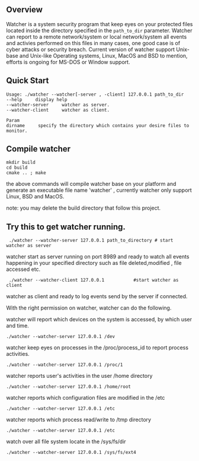 Overview
---------------
 Watcher is a system security program that keep eyes on your protected files located inside the directory specified in the `path_to_dir` parameter. Watcher can report to a remote network/system or local network/system all events and activies performed on this files in many cases, one good case is of cyber attacks or security breach. Current version of watcher support Unix-base and Unix-like Operating systems, Linux, MacOS and BSD to mention, efforts is ongoing for MS-DOS or Window support.
 
 
Quick Start
---------------
```shell
Usage: ./watcher --watcher[-server , -client] 127.0.0.1 path_to_dir
--help     display help
--watcher-server     watcher as server.
--watcher-client     watcher as client.

Param
dirname		specify the directory which contains your desire files to monitor.
```
Compile watcher
---------------

```shell
mkdir build
cd build
cmake .. ; make 
```
the above commands will compile watcher base on your platform and generate an executable file name 'watcher' , currently watcher only support Linux, BSD and MacOS.

note: you may delete the build directory that follow this project.

Try this to get watcher running.
---------------------------------
```shell
 ./watcher --watcher-server 127.0.0.1 path_to_directory # start watcher as server
```
watcher start as server running on port 8989 and ready to watch all events
happening in your specified directory such as file deleted,modified , file accessed etc.

```shell
 ./watcher --watcher-client 127.0.0.1			#start watcher as client
```
watcher as client and ready to log events send by the server if connected.


With the right permission on watcher, watcher can do the following.
 
  watcher will report which devices on the system is accessed, by which user and time.
 ```shell
 ./watcher --watcher-server 127.0.0.1 /dev 
 ```

watcher keep eyes on processes in the /proc/process_id to report process activities.
 ```shell
 ./watcher --watcher-server 127.0.0.1 /proc/1
 ```
 
watcher reports user's activities in the user /home directory
 ```shell
 ./watcher --watcher-server 127.0.0.1 /home/root
 ```
 watcher reports which configuration files are modified in the /etc
  ```shell
 ./watcher --watcher-server 127.0.0.1 /etc
 ```
 
 watcher reports which process read/write to  /tmp directory
  ```shell
 ./watcher --watcher-server 127.0.0.1 /etc
 ```

watch over all file system locate in the /sys/fs/dir

  ```shell
 ./watcher --watcher-server 127.0.0.1 /sys/fs/ext4
 ```





